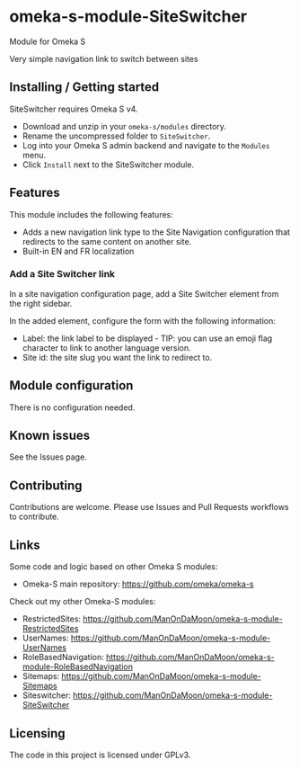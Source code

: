 # omeka-s-module-SiteSwitcher
Module for Omeka S

Very simple navigation link to switch between sites

## Installing / Getting started

SiteSwitcher requires Omeka S v4.

* Download and unzip in your `omeka-s/modules` directory.
* Rename the uncompressed folder to `SiteSwitcher`.
* Log into your Omeka S admin backend and navigate to the `Modules` menu.
* Click `Install` next to the SiteSwitcher module.

## Features

This module includes the following features:

* Adds a new navigation link type to the Site Navigation configuration that redirects to the same content on another site.
* Built-in EN and FR localization

### Add a Site Switcher link

In a site navigation configuration page, add a Site Switcher element from the right sidebar.

In the added element, configure the form with the following information:

* Label: the link label to be displayed - TIP: you can use an emoji flag character to link to another language version.
* Site id: the site slug you want the link to redirect to.


## Module configuration

There is no configuration needed.

## Known issues

See the Issues page.

## Contributing

Contributions are welcome. Please use Issues and Pull Requests workflows to contribute.

## Links

Some code and logic based on other Omeka S modules:
* Omeka-S main repository: https://github.com/omeka/omeka-s

Check out my other Omeka-S modules:

* RestrictedSites: https://github.com/ManOnDaMoon/omeka-s-module-RestrictedSites
* UserNames: https://github.com/ManOnDaMoon/omeka-s-module-UserNames
* RoleBasedNavigation: https://github.com/ManOnDaMoon/omeka-s-module-RoleBasedNavigation
* Sitemaps: https://github.com/ManOnDaMoon/omeka-s-module-Sitemaps
* Siteswitcher: https://github.com/ManOnDaMoon/omeka-s-module-SiteSwitcher


## Licensing

The code in this project is licensed under GPLv3.
